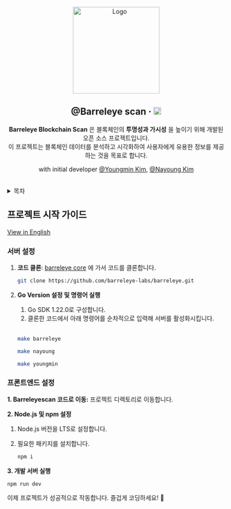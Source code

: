 <br/>

<div align="center">
  <a href="https://barreleyescan.com/dashboard">
    <img src="https://github.com/k930503/k930503/assets/48827393/15d2445b-b46f-4056-92c8-6ec18115f29e" alt="Logo"  height="200">
  </a>

  <br />  

  <h2>@Barreleye scan &middot;  <img src="https://img.shields.io/badge/npm package-@lts-success" alt="npm" height="18"/></h2> 

  <p align="center">
   <b>Barreleye Blockchain Scan</b> 은 블록체인의 <b>투명성과 가시성</b> 을 높이기 위해 개발된 오픈 소스 프로젝트입니다. <br/> 이 프로젝트는 블록체인 데이터를 분석하고 시각화하여 사용자에게 유용한 정보를 제공하는 것을 목표로 합니다. </b>

 
  with initial developer [@Youngmin Kim](https://github.com/k930503), [@Nayoung Kim](https://github.com/usiyoung)

  
</a></h6>
  </p>
</div>

<br>
 


<details>
  <summary>목차</summary>
  <ol>
    <li><a href="#서버_설정">서버 설정</a></li>
    <li><a href="#프론트엔드_설정">프론트엔드 설정</a></li>
  </ol>
</details>



## 프로젝트 시작 가이드

[View in English](https://github.com/barreleye-labs/barreleyescan/blob/develop/README.md)


### 서버 설정

1. **코드 클론**: [barreleye core](https://github.com/barreleye-labs/barreleye) 에 가서 코드를 클론합니다.
     
   ```bash
   git clone https://github.com/barreleye-labs/barreleye.git
   ```

2. **Go Version 설정 및 명령어 실행**
   1. Go SDK 1.22.0로 구성합니다.
   2. 클론한 코드에서 아래 명령어를 순차적으로 입력해 서버를 활성화시킵니다.


   <br/>

   
    ```bash
   make barreleye
    ```

    ```bash
   make nayoung
    ```


    ```bash
   make youngmin
    ```

### 프론트엔드 설정

**1. Barreleyescan 코드로 이동:** 프로젝트 디렉토리로 이동합니다.

**2. Node.js 및 npm 설정**
   1. Node.js 버전을 LTS로 설정합니다.
   2. 필요한 패키지를 설치합니다.

      ```bash
      npm i 
      ```

**3. 개발 서버 실행**

  ```
  npm run dev
  ```

이제 프로젝트가 성공적으로 작동합니다. 즐겁게 코딩하세요! 🚀
